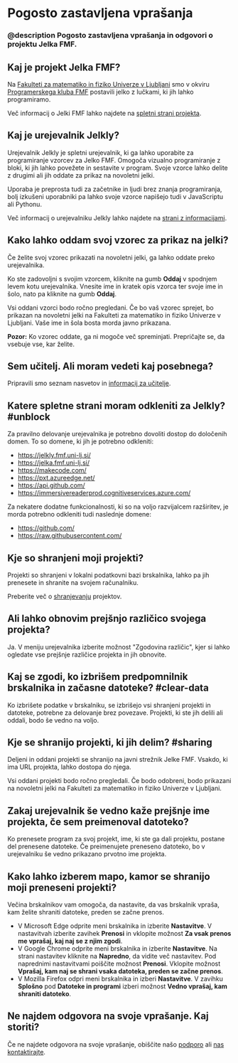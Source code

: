 # Pogosto zastavljena vprašanja

### @description Pogosto zastavljena vprašanja in odgovori o projektu Jelka FMF.

## Kaj je projekt Jelka FMF?

Na [Fakulteti za matematiko in fiziko Univerze v Ljubljani](https://www.fmf.uni-lj.si/)
smo v okviru [Programerskega kluba FMF](https://programerski-klub-fmf.github.io/)
postavili jelko z lučkami, ki jih lahko programiramo.

Več informacij o Jelki FMF lahko najdete na [spletni strani projekta](https://jelka.fmf.uni-lj.si/).

## Kaj je urejevalnik Jelkly?

Urejevalnik Jelkly je spletni urejevalnik, ki ga lahko uporabite za programiranje
vzorcev za Jelko FMF. Omogoča vizualno programiranje z bloki, ki jih lahko povežete
in sestavite v program. Svoje vzorce lahko delite z drugimi ali jih oddate za prikaz
na novoletni jelki.

Uporaba je preprosta tudi za začetnike in ljudi brez znanja programiranja, bolj
izkušeni uporabniki pa lahko svoje vzorce napišejo tudi v JavaScriptu ali Pythonu.

Več informacij o urejevalniku Jelkly lahko najdete na [strani z informacijami](/about).

## Kako lahko oddam svoj vzorec za prikaz na jelki?

Če želite svoj vzorec prikazati na novoletni jelki, ga lahko oddate preko urejevalnika.

Ko ste zadovoljni s svojim vzorcem, kliknite na gumb **Oddaj** v spodnjem levem kotu
urejevalnika. Vnesite ime in kratek opis vzorca ter svoje ime in šolo, nato pa kliknite
na gumb **Oddaj**.

Vsi oddani vzorci bodo ročno pregledani. Če bo vaš vzorec sprejet, bo prikazan na
novoletni jelki na Fakulteti za matematiko in fiziko Univerze v Ljubljani.  Vaše ime
in šola bosta morda javno prikazana.

**Pozor:** Ko vzorec oddate, ga ni mogoče več spreminjati. Prepričajte se, da vsebuje
vse, kar želite.

## Sem učitelj. Ali moram vedeti kaj posebnega?

Pripravili smo seznam nasvetov in [informacij za učitelje](/teachers).

## Katere spletne strani moram odkleniti za Jelkly? #unblock

Za pravilno delovanje urejevalnika je potrebno dovoliti dostop do določenih domen.
To so domene, ki jih je potrebno odkleniti:

* https://jelkly.fmf.uni-lj.si/
* https://jelka.fmf.uni-lj.si/
* https://makecode.com/
* https://pxt.azureedge.net/
* https://api.github.com/
* https://immersivereaderprod.cognitiveservices.azure.com/

Za nekatere dodatne funkcionalnosti, ki so na voljo razvijalcem razširitev, je morda
potrebno odkleniti tudi naslednje domene:

* https://github.com/
* https://raw.githubusercontent.com/

## Kje so shranjeni moji projekti?

Projekti so shranjeni v lokalni podatkovni bazi brskalnika, lahko pa jih prenesete in
shranite na svojem računalniku.

Preberite več o [shranjevanju](/save) projektov.

## Ali lahko obnovim prejšnjo različico svojega projekta?

Ja. V meniju urejevalnika izberite možnost "Zgodovina različic", kjer si lahko ogledate
vse prejšnje različice projekta in jih obnovite.

## Kaj se zgodi, ko izbrišem predpomnilnik brskalnika in začasne datoteke? #clear-data

Ko izbrišete podatke v brskalniku, se izbrišejo vsi shranjeni projekti in datoteke,
potrebne za delovanje brez povezave. Projekti, ki ste jih delili ali oddali, bodo
še vedno na voljo.

## Kje se shranijo projekti, ki jih delim? #sharing

Deljeni in oddani projekti se shranijo na javni strežnik Jelke FMF. Vsakdo, ki ima URL
projekta, lahko dostopa do njega.

Vsi oddani projekti bodo ročno pregledali. Če bodo odobreni, bodo prikazani na novoletni
jelki na Fakulteti za matematiko in fiziko Univerze v Ljubljani.

## Zakaj urejevalnik še vedno kaže prejšnje ime projekta, če sem preimenoval datoteko?

Ko prenesete program za svoj projekt, ime, ki ste ga dali projektu, postane del prenesene
datoteke. Če preimenujete preneseno datoteko, bo v urejevalniku še vedno prikazano
prvotno ime projekta.

## Kako lahko izberem mapo, kamor se shranijo moji preneseni projekti?

Večina brskalnikov vam omogoča, da nastavite, da vas brskalnik vpraša, kam želite
shraniti datoteke, preden se začne prenos.

* V Microsoft Edge odprite meni brskalnika in izberite **Nastavitve**. V nastavitvah
  izberite zavihek **Prenosi** in vklopite možnost **Za vsak prenos me vprašaj, kaj
  naj se z njim zgodi**.
* V Google Chrome odprite meni brskalnika in izberite **Nastavitve**. Na strani
  nastavitev kliknite na **Napredno**, da vidite več nastavitev. Pod naprednimi
  nastavitvami poiščite možnost **Prenosi**. Vklopite možnost **Vprašaj, kam naj
  se shrani vsaka datoteka, preden se začne prenos**.
* V Mozilla Firefox odpri meni brskalnika in izberi **Nastavitve**. V zavihku
  **Splošno** pod **Datoteke in programi** izberi možnost **Vedno vprašaj, kam
  shraniti datoteko**.

## Ne najdem odgovora na svoje vprašanje. Kaj storiti?

Če ne najdete odgovora na svoje vprašanje, obiščite našo [podporo](/support) ali [nas kontaktirajte](/contact).
